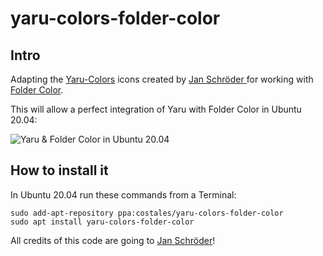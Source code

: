# yaru-colors-folder-color

## Intro

Adapting the [Yaru-Colors](https://github.com/Jannomag/Yaru-Colors) icons created by [Jan Schröder
](https://github.com/Jannomag) for working with [Folder Color](https://costales.github.io/projects/folder-color/).

This will allow a perfect integration of Yaru with Folder Color in Ubuntu 20.04:

![Yaru & Folder Color in Ubuntu 20.04](https://raw.githubusercontent.com/costales/yaru-colors-folder-color/master/screenshot.jpg)


## How to install it

In Ubuntu 20.04 run these commands from a Terminal:

```
sudo add-apt-repository ppa:costales/yaru-colors-folder-color
sudo apt install yaru-colors-folder-color
```

All credits of this code are going to [Jan Schröder](https://github.com/Jannomag)!
